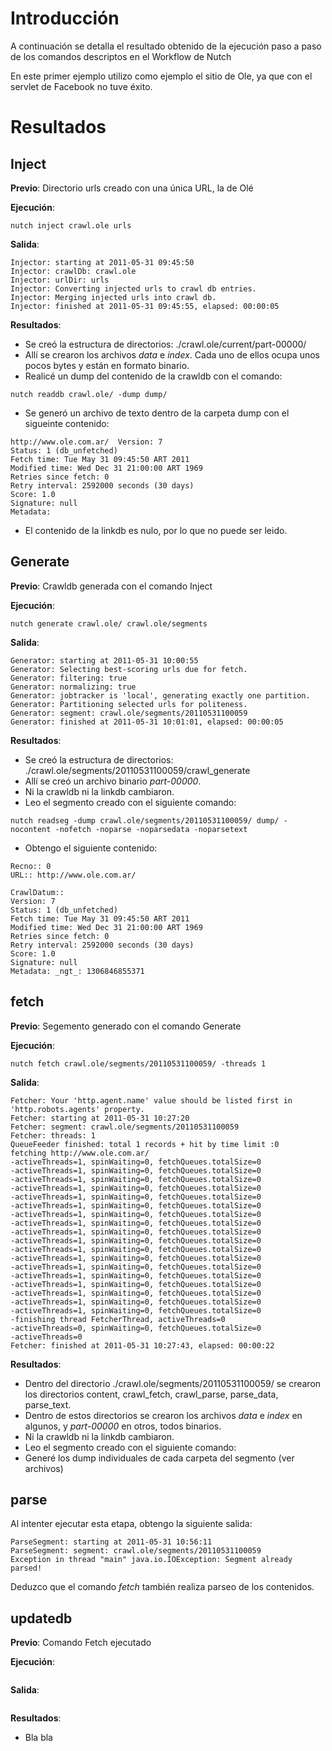 # Introducción #

A continuación se detalla el resultado obtenido de la ejecución paso a paso de los comandos descriptos en el Workflow de Nutch

En este primer ejemplo utilizo como ejemplo el sitio de Ole, ya que con el servlet de Facebook no tuve éxito.

# Resultados #

## Inject ##

**Previo**: Directorio urls creado con una única URL, la de Olé

**Ejecución**:
```
nutch inject crawl.ole urls
```

**Salida**:
```
Injector: starting at 2011-05-31 09:45:50
Injector: crawlDb: crawl.ole
Injector: urlDir: urls
Injector: Converting injected urls to crawl db entries.
Injector: Merging injected urls into crawl db.
Injector: finished at 2011-05-31 09:45:55, elapsed: 00:00:05
```

**Resultados**:

  * Se creó la estructura de directorios: ./crawl.ole/current/part-00000/
  * Allí se crearon los archivos _data_ e _index_. Cada uno de ellos ocupa unos pocos bytes y están en formato binario.
  * Realicé un dump del contenido de la crawldb con el comando:
```
nutch readdb crawl.ole/ -dump dump/
```
  * Se generó un archivo de texto dentro de la carpeta dump con el sigueinte contenido:
```
http://www.ole.com.ar/	Version: 7
Status: 1 (db_unfetched)
Fetch time: Tue May 31 09:45:50 ART 2011
Modified time: Wed Dec 31 21:00:00 ART 1969
Retries since fetch: 0
Retry interval: 2592000 seconds (30 days)
Score: 1.0
Signature: null
Metadata: 
```
  * El contenido de la linkdb es nulo, por lo que no puede ser leido.


## Generate ##

**Previo**: Crawldb generada con el comando Inject

**Ejecución**:
```
nutch generate crawl.ole/ crawl.ole/segments
```

**Salida**:
```
Generator: starting at 2011-05-31 10:00:55
Generator: Selecting best-scoring urls due for fetch.
Generator: filtering: true
Generator: normalizing: true
Generator: jobtracker is 'local', generating exactly one partition.
Generator: Partitioning selected urls for politeness.
Generator: segment: crawl.ole/segments/20110531100059
Generator: finished at 2011-05-31 10:01:01, elapsed: 00:00:05
```

**Resultados**:

  * Se creó la estructura de directorios: ./crawl.ole/segments/20110531100059/crawl\_generate
  * Allí se creó un archivo binario _part-00000_.
  * Ni la crawldb ni la linkdb cambiaron.
  * Leo el segmento creado con el siguiente comando:
```
nutch readseg -dump crawl.ole/segments/20110531100059/ dump/ -nocontent -nofetch -noparse -noparsedata -noparsetext
```
  * Obtengo el siguiente contenido:
```
Recno:: 0
URL:: http://www.ole.com.ar/

CrawlDatum::
Version: 7
Status: 1 (db_unfetched)
Fetch time: Tue May 31 09:45:50 ART 2011
Modified time: Wed Dec 31 21:00:00 ART 1969
Retries since fetch: 0
Retry interval: 2592000 seconds (30 days)
Score: 1.0
Signature: null
Metadata: _ngt_: 1306846855371
```

## fetch ##

**Previo**: Segemento generado con el comando Generate

**Ejecución**:
```
nutch fetch crawl.ole/segments/20110531100059/ -threads 1
```

**Salida**:
```
Fetcher: Your 'http.agent.name' value should be listed first in 'http.robots.agents' property.
Fetcher: starting at 2011-05-31 10:27:20
Fetcher: segment: crawl.ole/segments/20110531100059
Fetcher: threads: 1
QueueFeeder finished: total 1 records + hit by time limit :0
fetching http://www.ole.com.ar/
-activeThreads=1, spinWaiting=0, fetchQueues.totalSize=0
-activeThreads=1, spinWaiting=0, fetchQueues.totalSize=0
-activeThreads=1, spinWaiting=0, fetchQueues.totalSize=0
-activeThreads=1, spinWaiting=0, fetchQueues.totalSize=0
-activeThreads=1, spinWaiting=0, fetchQueues.totalSize=0
-activeThreads=1, spinWaiting=0, fetchQueues.totalSize=0
-activeThreads=1, spinWaiting=0, fetchQueues.totalSize=0
-activeThreads=1, spinWaiting=0, fetchQueues.totalSize=0
-activeThreads=1, spinWaiting=0, fetchQueues.totalSize=0
-activeThreads=1, spinWaiting=0, fetchQueues.totalSize=0
-activeThreads=1, spinWaiting=0, fetchQueues.totalSize=0
-activeThreads=1, spinWaiting=0, fetchQueues.totalSize=0
-activeThreads=1, spinWaiting=0, fetchQueues.totalSize=0
-activeThreads=1, spinWaiting=0, fetchQueues.totalSize=0
-activeThreads=1, spinWaiting=0, fetchQueues.totalSize=0
-activeThreads=1, spinWaiting=0, fetchQueues.totalSize=0
-activeThreads=1, spinWaiting=0, fetchQueues.totalSize=0
-activeThreads=1, spinWaiting=0, fetchQueues.totalSize=0
-finishing thread FetcherThread, activeThreads=0
-activeThreads=0, spinWaiting=0, fetchQueues.totalSize=0
-activeThreads=0
Fetcher: finished at 2011-05-31 10:27:43, elapsed: 00:00:22
```

**Resultados**:

  * Dentro del directorio ./crawl.ole/segments/20110531100059/ se crearon los directorios content, crawl\_fetch, crawl\_parse, parse\_data, parse\_text.
  * Dentro de estos directorios se crearon los archivos _data_ e _index_ en algunos, y _part-00000_ en otros, todos binarios.
  * Ni la crawldb ni la linkdb cambiaron.
  * Leo el segmento creado con el siguiente comando:
  * Generé los dump individuales de cada carpeta del segmento (ver archivos)


## parse ##

Al intenter ejecutar esta etapa, obtengo la siguiente salida:
```
ParseSegment: starting at 2011-05-31 10:56:11
ParseSegment: segment: crawl.ole/segments/20110531100059
Exception in thread "main" java.io.IOException: Segment already parsed!
```

Deduzco que el comando _fetch_ también realiza parseo de los contenidos.

## updatedb ##

**Previo**: Comando Fetch ejecutado

**Ejecución**:
```

```

**Salida**:
```

```

**Resultados**:

  * Bla bla